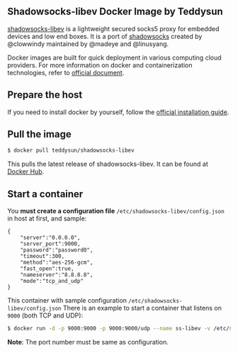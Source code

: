 ## Shadowsocks-libev Docker Image by Teddysun

[shadowsocks-libev][1] is a lightweight secured socks5 proxy for embedded devices and low end boxes.  It is a port of [shadowsocks][2] created by @clowwindy maintained by @madeye and @linusyang.

Docker images are built for quick deployment in various computing cloud providers. For more information on docker and containerization technologies, refer to [official document][3].

## Prepare the host

If you need to install docker by yourself, follow the [official installation guide][4].

## Pull the image

```bash
$ docker pull teddysun/shadowsocks-libev
```
This pulls the latest release of shadowsocks-libev.
It can be found at [Docker Hub][5].

## Start a container

You **must create a configuration file**  `/etc/shadowsocks-libev/config.json` in host at first, and sample:
```
{
    "server":"0.0.0.0",
    "server_port":9000,
    "password":"password0",
    "timeout":300,
    "method":"aes-256-gcm",
    "fast_open":true,
    "nameserver":"8.8.8.8",
    "mode":"tcp_and_udp"
}
```
This container with sample configuration `/etc/shadowsocks-libev/config.json`
There is an example to start a container that listens on `9000` (both TCP and UDP):
```bash
$ docker run -d -p 9000:9000 -p 9000:9000/udp --name ss-libev -v /etc/shadowsocks-libev:/etc/shadowsocks-libev teddysun/shadowsocks-libev
```

**Note**: The port number must be same as configuration.

[1]: https://github.com/shadowsocks/shadowsocks-libev
[2]: https://shadowsocks.org/en/index.html
[3]: https://docs.docker.com/
[4]: https://docs.docker.com/install/
[5]: https://hub.docker.com/r/teddysun/shadowsocks-libev/